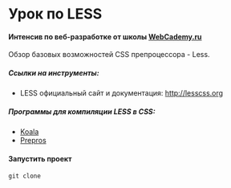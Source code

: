 # Урок по LESS

#### Интенсив по веб-разработке от школы [WebCademy.ru](http://WebCademy.ru )    

Обзор базовых возможностей CSS препроцессора - Less.


##### Ссылки на инструменты:

- LESS официальный сайт и документация: [http://lesscss.org ](http://lesscss.org )    

##### Программы для компиляции LESS в CSS:

- [Koala](http://koala-app.com/)    
- [Prepros](https://prepros.io/downloads )    

#### Запустить проект

```
git clone 
```

